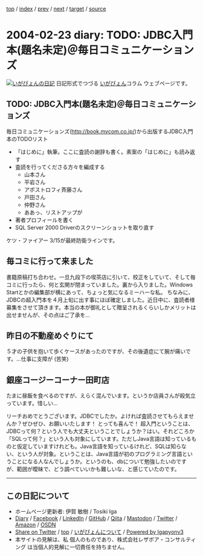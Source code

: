 [top](../index.html) 
 / [index](index.html) 
 / [prev](ig040222.html) 
 / [next](ig040224.html) 
 / [target](https://www.igapyon.jp/igapyon/diary/2004/ig040223.html) 
 / [source](https://github.com/igapyon/diary/blob/master/2004/ig040223.src.md) 

2004-02-23 diary: TODO: JDBC入門本(題名未定)＠毎日コミュニケーションズ
=====================================================================================================
[![いがぴょんの日記](https://www.igapyon.jp/igapyon/diary/images/iga200306s.jpg "いがぴょん")](https://www.igapyon.jp/igapyon/diary/memo/memoigapyon.html) 日記形式でつづる [いがぴょん](https://www.igapyon.jp/igapyon/diary/memo/memoigapyon.html)コラム ウェブページです。

## TODO: JDBC入門本(題名未定)＠毎日コミュニケーションズ

毎日コミュニケーションズ(http://book.mycom.co.jp/)から出版するJDBC入門本のTODOリスト

* 「はじめに」執筆。ここに査読の謝辞も書く。素案の「はじめに」も読み返す
* 査読を行ってくださる方々を編成する
  * 山本さん
  * 平岩さん
  * アポストロフィ斉藤さん
  * 戸田さん
  * 仲野さん
  * ああっ、リストアップが
* 著者プロフィールを書く
* SQL Server 2000 Driverのスクリーンショットを取り直す

ケツ・ファイアー 3/15が最終防衛ラインです。


## 毎コミに行って来ました

書籍原稿打ち合わせ。一旦九段下の喫茶店に引いて、校正をしていて、そして毎コミに行ったら、何と玄関が閉まっていました。裏から入りました。Windows Startとかの編集部が横にあって、ちょっと気になるミーハーな私。
ちなみに、JDBCの超入門本を４月上旬に出す事にほぼ確定しました。近日中に、査読者様募集をさせて頂きます。本当の本が御礼として贈呈されるくらいしかメリットは出せませんが、その点はご了承を…


## 昨日の不動産めぐりにて

５才の子供を抱いて歩くケースがあったのですが、その後遺症にて腕が痛いです。…仕事に支障が (苦笑)


## 銀座コージーコーナー田町店

たまに昼飯を食べるのですが、えらく混んでいます。というか店員さんが殺気立っています。惜しい…

リーチおめでとうございます。JDBCでしたか。よければ査読させてもらえませんか？ぜひぜひ、お願いいたします！ とっても喜んで！ 超入門ということは、JDBCって何？という人でも大丈夫ということでしょうか？はい。それどころか 「SQLって何？」という人も対象にしています。ただしJava言語は知っているものと仮定していますけれども。Java言語を知っているけれど、SQLは知らない、という人が対象。ということは、Java言語が初のプログラミング言語ということになる人なんでしょうか。というのも、dbについて勉強したいのですが、範囲が曖昧で、どう調べていいかも難しいな、と感じていたのです。


----------------------------------------------------------------------------------------------------

## この日記について

* ホームページ更新者: 伊賀 敏樹 / Tosiki Iga
* [Diary](https://www.igapyon.jp/igapyon/diary/) / [Facebook](https://www.facebook.com/igapyon) / [LinkedIn](https://www.linkedin.com/in/toshikiiga) / [GitHub](https://github.com/igapyon) / [Qiita](https://qiita.com/igapyon) / [Mastodon](https://social.vivaldi.net/@igapyon) / [Twitter](https://twitter.com/ToshikiIga) / [Amazon](https://www.amazon.co.jp/%E4%BC%8A%E8%B3%80-%E6%95%8F%E6%A8%B9/e/B004LTQWCQ) / [OSDN](https://ja.osdn.net/users/iga/)
* [Share on Twitter](https://twitter.com/intent/tweet?hashtags=igapyon%2Cdiary%2C%E3%81%84%E3%81%8C%E3%81%B4%E3%82%87%E3%82%93&text=TODO%3A+JDBC%E5%85%A5%E9%96%80%E6%9C%AC%28%E9%A1%8C%E5%90%8D%E6%9C%AA%E5%AE%9A%29%EF%BC%A0%E6%AF%8E%E6%97%A5%E3%82%B3%E3%83%9F%E3%83%A5%E3%83%8B%E3%82%B1%E3%83%BC%E3%82%B7%E3%83%A7%E3%83%B3%E3%82%BA&url=https%3A%2F%2Fwww.igapyon.jp%2Figapyon%2Fdiary%2F2004%2Fig040223.html) / [top](../index.html) / [いがぴょんについて](https://www.igapyon.jp/igapyon/diary/memo/memoigapyon.html) / [Powered by Igapyonv3](https://github.com/igapyon/igapyonv3)
* 本サイトの見解は、私 個人のものであり、株式会社レザボア・コンサルティング は当個人的見解に一切責任を持ちません。 
